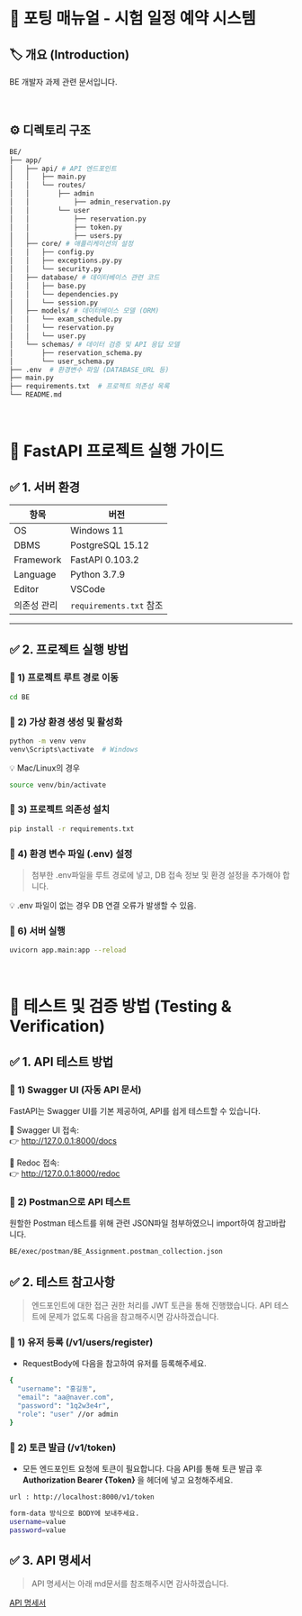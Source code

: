 # 📌 포팅 매뉴얼 - 시험 일정 예약 시스템

## 🏷️ 개요 (Introduction)

BE 개발자 과제 관련 문서입니다.

<br>

## ⚙️ 디렉토리 구조

```bash
BE/
├── app/
│   ├── api/ # API 엔드포인트
│   │   ├── main.py
│   │   └── routes/
│   │       ├── admin
│   │           ├── admin_reservation.py
│   │       └── user
│   │           ├── reservation.py
│   │           ├── token.py
│   │           ├── users.py
│   ├── core/ # 애플리케이션의 설정
│   │   ├── config.py
│   │   ├── exceptions.py.py
│   │   └── security.py
│   ├── database/ # 데이터베이스 관련 코드
│   │   ├── base.py
│   │   └── dependencies.py
│   │   └── session.py
│   ├── models/ # 데이터베이스 모델 (ORM)
│   │   └── exam_schedule.py
│   │   └── reservation.py
│   │   └── user.py
│   └── schemas/ # 데이터 검증 및 API 응답 모델
│       ├── reservation_schema.py
│       └── user_schema.py
├── .env  # 환경변수 파일 (DATABASE_URL 등)
├── main.py
├── requirements.txt  # 프로젝트 의존성 목록
└── README.md

```

<br>

# 🚀 FastAPI 프로젝트 실행 가이드

## ✅ 1. 서버 환경

| 항목        | 버전                    |
| ----------- | ----------------------- |
| OS          | Windows 11              |
| DBMS        | PostgreSQL 15.12        |
| Framework   | FastAPI 0.103.2         |
| Language    | Python 3.7.9            |
| Editor      | VSCode                  |
| 의존성 관리 | `requirements.txt` 참조 |

---

## ✅ 2. 프로젝트 실행 방법

### 📌 1) 프로젝트 루트 경로 이동

```bash
cd BE
```

### 📌 2) 가상 환경 생성 및 활성화

```bash
python -m venv venv
venv\Scripts\activate  # Windows
```

💡 Mac/Linux의 경우

```bash
source venv/bin/activate
```

### 📌 3) 프로젝트 의존성 설치

```bash
pip install -r requirements.txt
```

### 📌 4) 환경 변수 파일 (.env) 설정

> 첨부한 .env파일을 루트 경로에 넣고, DB 접속 정보 및 환경 설정을 추가해야 합니다.

💡 .env 파일이 없는 경우 DB 연결 오류가 발생할 수 있음.

### 📌 6) 서버 실행

```bash
uvicorn app.main:app --reload
```

<br>

# 📝 테스트 및 검증 방법 (Testing & Verification)

## ✅ 1. API 테스트 방법

### 📌 1) Swagger UI (자동 API 문서)

FastAPI는 Swagger UI를 기본 제공하여, API를 쉽게 테스트할 수 있습니다.

📍 Swagger UI 접속: <br>
👉 http://127.0.0.1:8000/docs

📍 Redoc 접속: <br>
👉 http://127.0.0.1:8000/redoc

### 📌 2) Postman으로 API 테스트

원할한 Postman 테스트를 위해 관련 JSON파일 첨부하였으니 import하여 참고바랍니다.

```bash
BE/exec/postman/BE_Assignment.postman_collection.json
```

## ✅ 2. 테스트 참고사항

> 엔드포인트에 대한 접근 권한 처리를 JWT 토큰을 통해 진행했습니다. API 테스트에 문제가 없도록 다음을 참고해주시면 감사하겠습니다.

### 📌 1) 유저 등록 (/v1/users/register)

- RequestBody에 다음을 참고하여 유저를 등록해주세요.

```bash
{
  "username": "홍길동",
  "email": "aa@naver.com",
  "password": "1q2w3e4r",
  "role": "user" //or admin
}
```

### 📌 2) 토큰 발급 (/v1/token)

- 모든 엔드포인트 요청에 토큰이 필요합니다. 다음 API를 통해 토큰 발급 후 <b> Authorization Bearer {Token} </b>을 헤더에 넣고 요청해주세요.

```bash
url : http://localhost:8000/v1/token
```

```bash
form-data 방식으로 BODY에 보내주세요.
username=value
password=value
```

## ✅ 3. API 명세서

> API 명세서는 아래 md문서를 참조해주시면 감사하겠습니다.

[API 명세서](./exec/apis/README.md)
